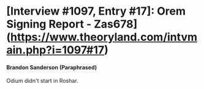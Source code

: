 # [Interview #1097, Entry #17]: Orem Signing Report - Zas678](https://www.theoryland.com/intvmain.php?i=1097#17)

#### Brandon Sanderson (Paraphrased)

Odium didn't start in Roshar.

